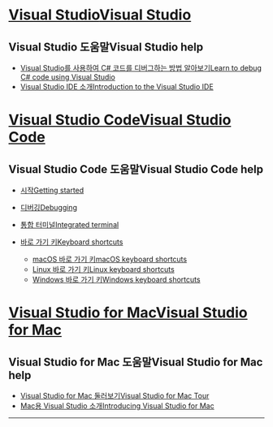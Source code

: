 
<!-- VS -------------------------->
# <a name="visual-studiotabvisual-studio"></a>[<span data-ttu-id="f4876-101">Visual Studio</span><span class="sxs-lookup"><span data-stu-id="f4876-101">Visual Studio</span></span>](#tab/visual-studio)

## <a name="visual-studio-help"></a><span data-ttu-id="f4876-102">Visual Studio 도움말</span><span class="sxs-lookup"><span data-stu-id="f4876-102">Visual Studio help</span></span>

* [<span data-ttu-id="f4876-103">Visual Studio를 사용하여 C# 코드를 디버그하는 방법 알아보기</span><span class="sxs-lookup"><span data-stu-id="f4876-103">Learn to debug C# code using Visual Studio</span></span>](https://docs.microsoft.com/en-us/visualstudio/debugger/getting-started-with-the-debugger?view=vs-2017)
* [<span data-ttu-id="f4876-104">Visual Studio IDE 소개</span><span class="sxs-lookup"><span data-stu-id="f4876-104">Introduction to the Visual Studio IDE</span></span>](https://docs.microsoft.com/en-us/visualstudio/ide/visual-studio-ide?view=vs-2017)

<!-- Code -------------------------->
# <a name="visual-studio-codetabvisual-studio-code"></a>[<span data-ttu-id="f4876-105">Visual Studio Code</span><span class="sxs-lookup"><span data-stu-id="f4876-105">Visual Studio Code</span></span>](#tab/visual-studio-code)

## <a name="visual-studio-code-help"></a><span data-ttu-id="f4876-106">Visual Studio Code 도움말</span><span class="sxs-lookup"><span data-stu-id="f4876-106">Visual Studio Code help</span></span>

* [<span data-ttu-id="f4876-107">시작</span><span class="sxs-lookup"><span data-stu-id="f4876-107">Getting started</span></span>](https://code.visualstudio.com/docs)
* [<span data-ttu-id="f4876-108">디버깅</span><span class="sxs-lookup"><span data-stu-id="f4876-108">Debugging</span></span>](https://code.visualstudio.com/docs/editor/debugging)
* [<span data-ttu-id="f4876-109">통합 터미널</span><span class="sxs-lookup"><span data-stu-id="f4876-109">Integrated terminal</span></span>](https://code.visualstudio.com/docs/editor/integrated-terminal)
* [<span data-ttu-id="f4876-110">바로 가기 키</span><span class="sxs-lookup"><span data-stu-id="f4876-110">Keyboard shortcuts</span></span>](https://code.visualstudio.com/docs/getstarted/keybindings#_keyboard-shortcuts-reference)

  * [<span data-ttu-id="f4876-111">macOS 바로 가기 키</span><span class="sxs-lookup"><span data-stu-id="f4876-111">macOS keyboard shortcuts</span></span>](https://code.visualstudio.com/shortcuts/keyboard-shortcuts-macos.pdf)
  * [<span data-ttu-id="f4876-112">Linux 바로 가기 키</span><span class="sxs-lookup"><span data-stu-id="f4876-112">Linux keyboard shortcuts</span></span>](https://code.visualstudio.com/shortcuts/keyboard-shortcuts-linux.pdf)
  * [<span data-ttu-id="f4876-113">Windows 바로 가기 키</span><span class="sxs-lookup"><span data-stu-id="f4876-113">Windows keyboard shortcuts</span></span>](https://code.visualstudio.com/shortcuts/keyboard-shortcuts-windows.pdf)

<!-- Mac -------------------------->
# <a name="visual-studio-for-mactabvisual-studio-mac"></a>[<span data-ttu-id="f4876-114">Visual Studio for Mac</span><span class="sxs-lookup"><span data-stu-id="f4876-114">Visual Studio for Mac</span></span>](#tab/visual-studio-mac)

## <a name="visual-studio-for-mac-help"></a><span data-ttu-id="f4876-115">Visual Studio for Mac 도움말</span><span class="sxs-lookup"><span data-stu-id="f4876-115">Visual Studio for Mac help</span></span>

* [<span data-ttu-id="f4876-116">Visual Studio for Mac 둘러보기</span><span class="sxs-lookup"><span data-stu-id="f4876-116">Visual Studio for Mac Tour</span></span>](https://docs.microsoft.com/en-us/visualstudio/mac/ide-tour)
* [<span data-ttu-id="f4876-117">Mac용 Visual Studio 소개</span><span class="sxs-lookup"><span data-stu-id="f4876-117">Introducing Visual Studio for Mac</span></span>](https://docs.microsoft.com/en-us/visualstudio/mac/)

---  
<!-- End of VS tabs -->